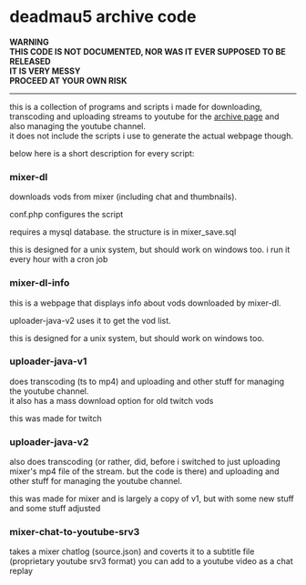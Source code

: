 # deadmau5 archive code

**WARNING  
THIS CODE IS NOT DOCUMENTED, NOR WAS IT EVER SUPPOSED TO BE RELEASED  
IT IS VERY MESSY  
PROCEED AT YOUR OWN RISK**

---

this is a collection of programs and scripts i made for downloading, transcoding and uploading streams to youtube for the [archive page](https://deadmau5archive.github.io/) and also managing the youtube channel.  
it does not include the scripts i use to generate the actual webpage though.  

below here is a short description for every script:

### mixer-dl
downloads vods from mixer (including chat and thumbnails).

conf.php configures the script

requires a mysql database. the structure is in mixer_save.sql

this is designed for a unix system, but should work on windows too. i run it every hour with a cron job

### mixer-dl-info

this is a webpage that displays info about vods downloaded by mixer-dl. 

uploader-java-v2 uses it to get the vod list.

this is designed for a unix system, but should work on windows too. 

### uploader-java-v1

does transcoding (ts to mp4) and uploading and other stuff for managing the youtube channel.  
it also has a mass download option for old twitch vods 

this was made for twitch

### uploader-java-v2

also does transcoding (or rather, did, before i switched to just uploading mixer's mp4 file of the stream. but the code is there) and uploading and other stuff for managing the youtube channel.

this was made for mixer and is largely a copy of v1, but with some new stuff and some stuff adjusted

### mixer-chat-to-youtube-srv3

takes a mixer chatlog (source.json) and coverts it to a subtitle file (proprietary youtube srv3 format) you can add to a youtube video as a chat replay


